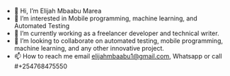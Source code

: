- 👋 Hi, I’m Elijah Mbaabu Marea
- 👀 I’m interested in Mobile programming, machine learning, and Automated Testing
- 🌱 I’m currently working as a freelancer developer and technical writer.
- 💞️ I’m looking to collaborate on automated testing, mobile programming, machine learning, and any other innovative project.
- 📫 How to reach me email elijahmbaabu1@gmail.com, Whatsapp  or call #+254768475550

<!---
elijahmbaabu/elijahmbaabu is a ✨ special ✨ repository because its `README.md` (this file) appears on your GitHub profile.
You can click the Preview link to take a look at your changes.
--->
